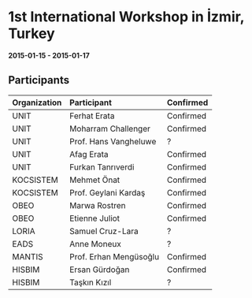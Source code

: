 1st International Workshop in İzmir, Turkey
===
**2015-01-15 - 2015-01-17**

Participants
---

Organization  | Participant | Confirmed
:------ | :--- | :---
UNIT | Ferhat Erata | Confirmed
UNIT | Moharram Challenger | Confirmed
UNIT | Prof. Hans Vangheluwe | ?
UNIT | Afag Erata | Confirmed
UNIT | Furkan Tanrıverdi | Confirmed
KOCSISTEM | Mehmet Önat | Confirmed
KOCSISTEM | Prof. Geylani Kardaş | Confirmed
OBEO | Marwa Rostren | Confirmed
OBEO | Etienne Juliot | Confirmed
LORIA | Samuel Cruz-Lara | ?
EADS |Anne Moneux  | ?
MANTIS | Prof. Erhan Mengüsoğlu  | Confirmed
HISBIM | Ersan Gürdoğan | Confirmed
HISBIM | Taşkın Kızıl | ?
